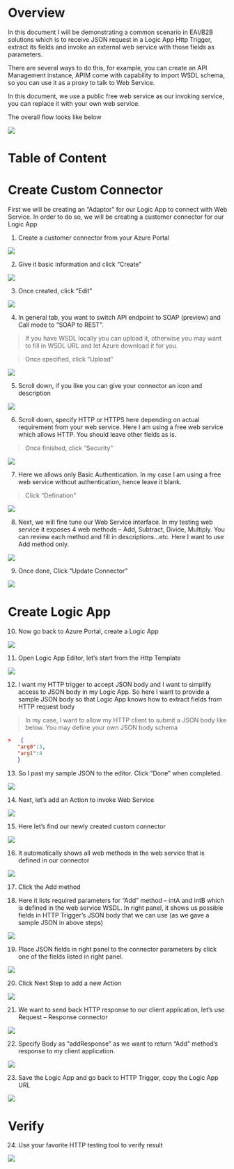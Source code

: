 Overview
========

In this document I will be demonstrating a common scenario in EAI/B2B solutions
which is to receive JSON request in a Logic App Http Trigger, extract its fields
and invoke an external web service with those fields as parameters.

There are several ways to do this, for example, you can create an API Management
instance, APIM come with capability to import WSDL schema, so you can use it as
a proxy to talk to Web Service.

In this document, we use a public free web service as our invoking service, you
can replace it with your own web service.

The overall flow looks like below

![](media/1ce8861d2fca094346797089caa278cc.png)

Table of Content
================

Create Custom Connector
=======================

First we will be creating an “Adaptor” for our Logic App to connect with Web
Service. In order to do so, we will be creating a customer connector for our
Logic App

1.  Create a customer connector from your Azure Portal

![](media/ab866bd2e7e16b8cb453baaa550dccdf.png)

2.  Give it basic information and click “Create”

![](media/4cd00f6fca966554b4cdb72e5e20425b.png)

3.  Once created, click “Edit”

![](media/7043923ae4b22a482b576180ae260ced.png)

4.  In general tab, you want to switch API endpoint to SOAP (preview) and Call
    mode to “SOAP to REST”.

>   If you have WSDL locally you can upload it, otherwise you may want to fill
>   in WSDL URL and let Azure download it for you.

>   Once specified, click “Upload”

![](media/fbbe98d0190571fcc2788e2af87f2475.png)

5.  Scroll down, if you like you can give your connector an icon and description

![](media/3b1ef8196b47f13dfcc78955e1342e1b.png)

6.  Scroll down, specify HTTP or HTTPS here depending on actual requirement from
    your web service. Here I am using a free web service which allows HTTP. You
    should leave other fields as is.

>   Once finished, click “Security”

![](media/4eb3dd7b795b013720ab07f69c24c810.png)

7.  Here we allows only Basic Authentication. In my case I am using a free web
    service without authentication, hence leave it blank.

>   Click “Defination”

![](media/d516c7b652a853f8674907f384eeab3a.png)

8.  Next, we will fine tune our Web Service interface. In my testing web service
    it exposes 4 web methods – Add, Subtract, Divide, Multiply. You can review
    each method and fill in descriptions…etc. Here I want to use Add method
    only.

![](media/e49125d2a24b345e1efe613514752502.png)

9.  Once done, Click “Update Connector”

![](media/7c8b37946d6cea7759628a55f41d3f09.png)

Create Logic App
================

10.  Now go back to Azure Portal, create a Logic App

![](media/69d309f08a2a15b042464093f7113762.png)

11.  Open Logic App Editor, let’s start from the Http Template

![](media/c90fac087966bfec5904bd6391ac36f5.png)

12.  I want my HTTP trigger to accept JSON body and I want to simplify access to
    JSON body in my Logic App. So here I want to provide a sample JSON body so
    that Logic App knows how to extract fields from HTTP request body

>   In my case, I want to allow my HTTP client to submit a JSON body like below.
>   You may define your own JSON body schema
```json
>   {
   "arg0":3,
   "arg1":4
   }
```
13.  So I past my sample JSON to the editor. Click “Done” when completed.

![](media/1d120cbb605bc0910bb49d1e5f2ad3c8.png)

14.  Next, let’s add an Action to invoke Web Service

![](media/c6be165b17e1ddc89039f9b8153de4c1.png)

15.  Here let’s find our newly created custom connector

![](media/b5f4a1b20507b598762b522411b3a2d6.png)

16.  It automatically shows all web methods in the web service that is defined in
    our connector

![](media/897b9aa001f7f081f2d31a4d80f66557.png)

17.  Click the Add method

18.  Here it lists required parameters for “Add” method – intA and intB which is
    defined in the web service WSDL. In right panel, it shows us possible fields
    in HTTP Trigger’s JSON body that we can use (as we gave a sample JSON in
    above steps)

![](media/44122963e08349121971bbdf32f963fa.png)

19.  Place JSON fields in right panel to the connector parameters by click one of
    the fields listed in right panel.

![](media/2fbe1ed779fe828699d3e8c69296bb60.png)

20.  Click Next Step to add a new Action

![](media/e4d7e65056092fb2a764c30f02b00374.png)

21.  We want to send back HTTP response to our client application, let’s use
    Request – Response connector

![](media/c81e470a77768ebdeb1c456a5dbfdfbc.png)

22.  Specify Body as “addResponse” as we want to return “Add” method’s response
    to my client application.

![](media/22a72adc8433ac9d3e099012242b68df.png)

23.  Save the Logic App and go back to HTTP Trigger, copy the Logic App URL

![](media/7228009c4c2acbb79ec791fcd88fe514.png)

Verify
======

24.  Use your favorite HTTP testing tool to verify result

![](media/8188747257e4fb251bb94a55d6cf60ce.png)
